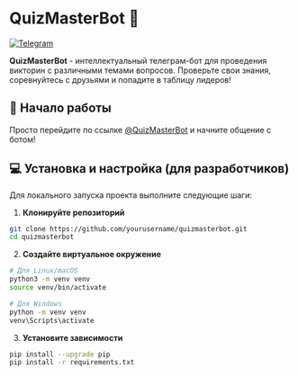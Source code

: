 # QuizMasterBot 🤖
[![Telegram](https://img.shields.io/badge/Telegram-%40QuizMasterBot-blue.svg)](https://t.me/QuizMasterBot)

**QuizMasterBot** - интеллектуальный телеграм-бот для проведения викторин с различными темами вопросов. Проверьте свои знания, соревнуйтесь с друзьями и попадите в таблицу лидеров!

## 🚀 Начало работы
Просто перейдите по ссылке [@QuizMasterBot](https://t.me/QuizMasterBot) и начните общение с ботом!

## 💻 Установка и настройка (для разработчиков)
Для локального запуска проекта выполните следующие шаги:

1. **Клонируйте репозиторий**
```bash
git clone https://github.com/yourusername/quizmasterbot.git
cd quizmasterbot
```
2. **Создайте виртуальное окружение**
```bash
# Для Linux/macOS
python3 -m venv venv
source venv/bin/activate

# Для Windows
python -m venv venv
venv\Scripts\activate
```
3. **Установите зависимости**
```bash
pip install --upgrade pip
pip install -r requirements.txt
```
